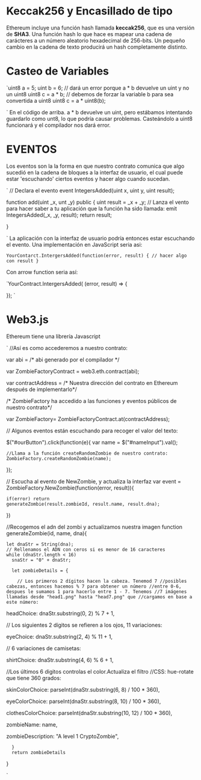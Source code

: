 # Keccak256 y Encasillado de tipo

Ethereum incluye una función hash llamada **keccak256**, que es una versión de **SHA3**.
Una función hash lo que hace es mapear una cadena de carácteres a un número aleatorio hexadecimal de 256-bits. Un pequeño cambio en la cadena de texto producirá un hash completamente distinto.

# Casteo de Variables

`uint8 a = 5;
 uint b = 6;
 // dará un error porque a * b devuelve un uint y no un uint8
 uint8 c = a * b;
 // debemos de forzar la variable b para sea convertida a uint8
 uint8 c = a * uint8(b);

`
En el código de arriba. a * b devuelve un uint, pero estábamos intentando guardarlo como unt8, lo que podría causar problemas. Casteándolo a uint8 funcionará y el compilador nos dará error.

# EVENTOS
Los eventos son la la forma en que nuestro contrato comunica que algo sucedió en la cadena de bloques a la interfaz de usuario, el cual puede estar 'escuchando' ciertos eventos y hacer algo cuando sucedan.

` // Declara el evento
  event IntegersAdded(uint x, uint y, uint result);

  function add(uint _x, unt _y) public {
    uint result = _x + _y;
    // Lanza el vento para hacer saber a tu aplicación que la función ha sido llamada:
    emit IntegersAdded(_x, _y, result);
    return result;
  
  }
  
`
La aplicación con la interfaz de usuario podría entonces estar escuchando el evento. Una implementación en JavaScript seria asi:

` YourContarct.IntergersAdded(function(error, result) {
    // hacer algo con result
  }
`

Con arrow function seria así:

`YourContract.IntergersAdded( (error, result) => {

});
`

# Web3.js

Ethereum tiene una librería Javascript

`
//Así es como accederemos a nuestro contrato:

var abi = /* abi generado por el compilador */

var ZombieFactoryContract = web3.eth.contract(abi);

var contractAddress = /* Nuestra dirección del contrato en Ethereum después de implementarlo*/

/* ZombieFactory ha accedido a las funciones y eventos públicos de nuestro contrato*/

var ZombieFactory= ZombieFactoryContract.at(contractAddress);

// Algunos eventos están escuchando para recoger el valor del texto:

$("#ourButton").click(function(e){
    var name = $("#nameInput").val();

    //Llama a la función createRandomZombie de nuestro contrato:
    ZombieFactory.createRandomZombie(name);
});

// Escucha al evento de NewZombie, y actualiza la interfaz
var event = ZombieFactory.NewZombie(function(error, result)){

    if(error) return
    generateZombie(result.zombieId, result.name, result.dna);
})

//Recogemos el adn del zombi y actualizamos nuestra imagen
function generateZombie(id, name, dna){

    let dnaStr = String(dna);
    // Rellenamos el ADN con ceros si es menor de 16 caracteres
    while (dnaStr.length < 16)
      snaStr = "0" + dnaStr;

      let zombieDetails = {

        // Los primeros 2 dígitos hacen la cabeza. Tenemod 7 //posibles cabezas, entonces hacemos % 7 para obtener un número //entre 0-6, despues le sumamos 1 para hacerlo entre 1 - 7. Tenemos //7 imágenes llamadas desde "head1.png" hasta "head7.png" que //cargamos en base a este número:
        
  headChoice: dnaStr.substring(0, 2) % 7 + 1,

  // Los siguientes 2 dígitos se refieren a los ojos, 11 variaciones:

  eyeChoice: dnaStr.substring(2, 4) % 11 + 1,

  // 6 variaciones de camisetas:

  shirtChoice: dnaStr.substring(4, 6) % 6 + 1,

  //Los últimos 6 digitos controlas el color.Actualiza el filtro 
  //CSS: hue-rotate que tiene 360 grados:

  skinColorChoice: parseInt(dnaStr.substring(6, 8) / 100 * 360),
  
  eyeColorChoice: parseInt(dnaStr.substring(8, 10) / 100 * 360),
  
  clothesColorChoice: parseInt(dnaStr.substring(10, 12) / 100 * 360),
  
  zombieName: name,
  
  zombieDescription: "A level 1 CryptoZombie",
  
      }
      return zombieDetails
}


`
